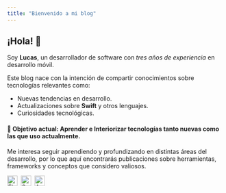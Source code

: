 ```yaml
---
title: "Bienvenido a mi blog"
---
```


## ¡Hola! 👋  

Soy **Lucas**, un desarrollador de software con *tres años de experiencia* en desarrollo móvil.  

Este blog nace con la intención de compartir conocimientos sobre tecnologías relevantes como:
- Nuevas tendencias en desarrollo.
- Actualizaciones sobre **Swift** y otros lenguajes.
- Curiosidades tecnológicas.

#### 🎯 **Objetivo actual:** Aprender e Interiorizar tecnologías tanto nuevas como las que uso actualmente.

Me interesa seguir aprendiendo y profundizando en distintas áreas del desarrollo, por lo que aquí encontrarás publicaciones sobre herramientas, frameworks y conceptos que considero valiosos.  

<div style="display: flex; gap: 8px; align-items: center; padding: 0px 0;">
  <img src="https://img.shields.io/badge/-Flutter-02569B?logo=flutter&logoColor=white&style=flat-square" alt="Flutter" style="height: 24px;" />
  <img src="https://img.shields.io/badge/-Swift-FA7343?logo=swift&logoColor=white&style=flat-square" alt="Swift" style="height: 24px;" />
  <img src="https://img.shields.io/badge/-Astro-FF5D01?logo=astro&logoColor=white&style=flat-square" alt="Astro" style="height: 24px;" />
</div>

